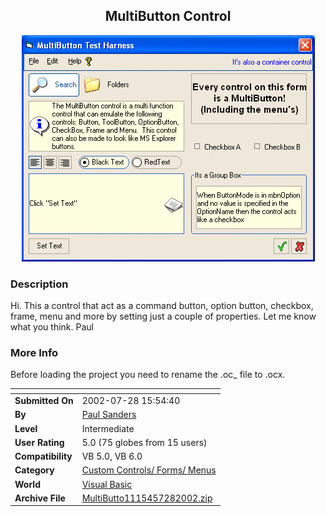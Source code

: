 ﻿<div align="center">

## MultiButton Control

<img src="PIC200272844285791.gif">
</div>

### Description

Hi. This a control that act as a command button, option button, checkbox, frame, menu and more by setting just a couple of properties. Let me know what you think. Paul
 
### More Info
 
Before loading the project you need to rename the .oc_ file to .ocx.


<span>             |<span>
---                |---
**Submitted On**   |2002-07-28 15:54:40
**By**             |[Paul Sanders](https://github.com/Planet-Source-Code/PSCIndex/blob/master/ByAuthor/paul-sanders.md)
**Level**          |Intermediate
**User Rating**    |5.0 (75 globes from 15 users)
**Compatibility**  |VB 5\.0, VB 6\.0
**Category**       |[Custom Controls/ Forms/  Menus](https://github.com/Planet-Source-Code/PSCIndex/blob/master/ByCategory/custom-controls-forms-menus__1-4.md)
**World**          |[Visual Basic](https://github.com/Planet-Source-Code/PSCIndex/blob/master/ByWorld/visual-basic.md)
**Archive File**   |[MultiButto1115457282002\.zip](https://github.com/Planet-Source-Code/paul-sanders-multibutton-control__1-37325/archive/master.zip)









